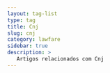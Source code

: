 ```yaml
---
layout: tag-list
type: tag
title: Cnj
slug: cnj
category: lawfare
sidebar: true
description: >
   Artigos relacionados com Cnj
---
```

